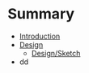 # Summary

* [Introduction](README.md)
* [Design](Design/README.md)
   * [Design/Sketch](Design/sketchmd.md)
* dd

